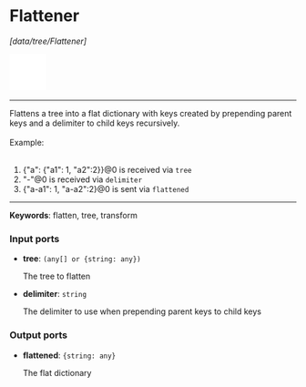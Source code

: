 # Flattener

_[data/tree/Flattener]_

![icon](</assets/icons/cbb85c56-3c8f-4e5e-afdd-a9dd9e84385d.png>)

---

Flattens a tree into a flat dictionary with keys created by prepending parent keys and a delimiter to child keys recursively.<br>
<br>
Example:<br>
<br>
1. {"a": {"a1": 1, "a2":2}}@0 is received via `tree`<br>
2. "-"@0 is received via `delimiter`<br>
3. {"a-a1": 1, "a-a2":2}@0 is sent via `flattened`<br>

---

__Keywords__: flatten, tree, transform

### Input ports

* __tree__: ` (any[] or {string: any}) `

    The tree to flatten<br>


* __delimiter__: ` string `

    The delimiter to use when prepending parent keys to child keys<br>

### Output ports

* __flattened__: ` {string: any} `

    The flat dictionary<br>

